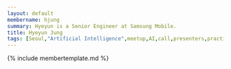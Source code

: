 ```yaml
---
layout: default
membername: hjung
summary: Hyeyun is a Senior Engineer at Samsung Mobile.
title: Hyeyun Jung
tags: [Seoul,"Artificial Intelligence",meetup,AI,call,presenters,practioners,"Machine Learning",Korea,Gangnam,Hyeyun,Jung,"Hyeyun Jung"]
---
```


{% include membertemplate.md %}
